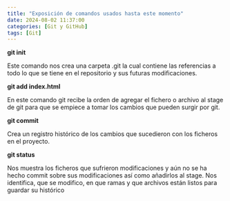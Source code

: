 ```yaml
---
title: "Exposición de comandos usados hasta este momento"
date: 2024-08-02 11:37:00 
categories: [Git y GitHub]
tags: [Git]
---
```


**git init**

Este comando nos crea una carpeta .git la cual contiene las referencias a todo lo que se tiene en el repositorio y sus futuras modificaciones.

**git add index.html**

En este comando git recibe la orden de agregar el fichero o archivo al stage de git para que se empiece a tomar los cambios que pueden surgir por git.

**git commit**

Crea un registro histórico de los cambios que sucedieron con los ficheros en el proyecto.

**git status**

Nos muestra los ficheros que sufrieron modificaciones y aún no se ha hecho commit sobre sus modificaciones así como añadirlos al stage.
Nos identifica, que se modifico, en que ramas y que archivos están listos para guardar su histórico

